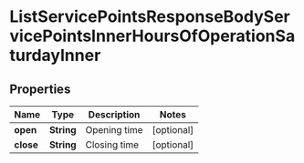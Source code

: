 

# ListServicePointsResponseBodyServicePointsInnerHoursOfOperationSaturdayInner


## Properties

| Name | Type | Description | Notes |
|------------ | ------------- | ------------- | -------------|
|**open** | **String** | Opening time |  [optional] |
|**close** | **String** | Closing time |  [optional] |



